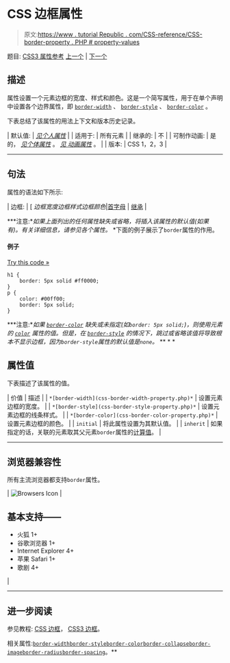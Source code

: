 # CSS 边框属性

> 原文:[https://www . tutorial Republic . com/CSS-reference/CSS-border-property . PHP # property-values](https://www.tutorialrepublic.com/css-reference/css-border-property.php#property-values)

题目: [CSS3 属性参考](css3-properties.php) [上一个](css-background-repeat-property.php) | [下一个](css-border-bottom-property.php)

## 描述

属性设置一个元素边框的宽度、样式和颜色。这是一个简写属性，用于在单个声明中设置各个边界属性，即 [`border-width`](css-border-width-property.php) 、 [`border-style`](css-border-style-property.php) 、 [`border-color`](css-border-color-property.php) 。

下表总结了该属性的用法上下文和版本历史记录。

| 默认值: | *[见个人属性](#property-values)* |
| 适用于: | 所有元素 |
| 继承的: | 不 |
| 可制作动画: | 是的， *[见个体属性](#property-values)* 。 [*见* *动画属性*](css-animatable-properties.php) 。 |
| 版本: | CSS 1，2，3 |

* * *

## 句法

属性的语法如下所示:

| 边框: | [ *边框宽度边框样式边框颜色*&#124;[首字母](../definitions.php#initial) &#124; [继承](../definitions.php#inherit) |

 ***注意:**如果上面列出的任何属性缺失或省略，将插入该属性的默认值(如果有)。有关详细信息，请参见各个属性。*  *下面的例子展示了`border`属性的作用。

#### 例子

[Try this code »](../codelab.php?topic=css&file=border-property "Try this code using online Editor")

```
h1 {
    border: 5px solid #ff0000;
}
p {
    color: #00ff00;
    border: 5px solid;
}
```

 ***注意:**如果 [`border-color`](css-border-color-property.php) 缺失或未指定(如`border: 5px solid;`)，则使用元素的 [`color`](css-color-property.php) 属性的值。但是，在 [`border-style`](css-border-style-property.php) 的情况下，跳过或省略该值将导致根本不显示边框，因为`border-style`属性的默认值是`none`。*  ** * *

## 属性值

下表描述了该属性的值。

| 价值 | 描述 |
| `*[border-width](css-border-width-property.php)*` | 设置元素边框的宽度。 |
| `*[border-style](css-border-style-property.php)*` | 设置元素边框的线条样式。 |
| `*[border-color](css-border-color-property.php)*` | 设置元素边框的颜色。 |
| `initial` | 将此属性设置为其默认值。 |
| `inherit` | 如果指定的话，关联的元素取其父元素`border`属性的[计算值](../definitions.php#computed-value)。 |

* * *

## 浏览器兼容性

所有主流浏览器都支持`border`属性。

| ![Browsers Icon](../Images/e9331123c77668c1832e541c2fca1002.png) | 

## 基本支持——

*   火狐 1+
*   谷歌浏览器 1+
*   Internet Explorer 4+
*   苹果 Safari 1+
*   歌剧 4+

 |

* * *

## 进一步阅读

参见教程: [CSS 边框](../css-tutorial/css-border.php)， [CSS3 边框](../css-tutorial/css3-border.php)。

相关属性:[`border-width`](css-border-width-property.php)[`border-style`](css-border-style-property.php)[`border-color`](css-border-color-property.php)[`border-collapse`](css-border-collapse-property.php)[`border-image`](css3-border-image-property.php)[`border-radius`](css3-border-radius-property.php)[`border-spacing`](css-border-spacing-property.php)。**